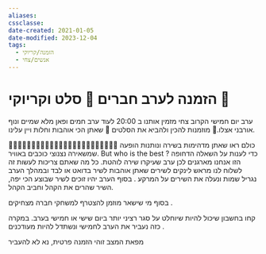 ```yaml
---
aliases: 
cssclasse: 
date-created: 2021-01-05
date-modified: 2023-12-04
tags:
  - הזמנה/קריוקי
  - אנשים/צחי
---
```


# הזמנה לערב חברים 🥗 סלט וקריוקי 🎤

ערב יום חמישי הקרוב צחי מזמין אותנו ב 20:00 לעוד ערב חמים ופאן מלא שמיים ונוף אורבני אצלו.💫
מוזמנות להכין ולהביא את הסלטים 🥗 שאתן הכי אוהבות
וחלות ויין עלינו.

🧑‍🎤🧑‍🎤👩‍🎤👩‍🎤🧑‍🎤🧑‍🎤👩‍🎤👩‍🎤🧑‍🎤🧑‍🎤👩‍🎤👩‍🎤
 כולם ראו שאתן מדהימות בשירה ונותנות הופעה שמשאירה נצנוצי כוכבים באוויר. But who is the best ?
כדי לענות על השאלה הדחופה הזו אנחנו מארגנים לכן ערב שעיקרו  שירה לוהטת.
כל מה שאתם צריכות לעשות זה לשלוח לנו מראש לינקים לשירים שאתן אוהבות לשיר בדואט או לבד ובמהלך הערב נגריל שמות ונעלה את השירים על המרקע .
בסוף הערב יהיו זוכים לשיר שבוצע הכי יפה, השיר שהרים את הקהל וחביב הקהל.

בסוף מי שישאר מוזמן להצטרף למשחקי חברה מצחיקים .

קחו בחשבון שיכול להיות שיוחלט על סגר רציני יותר ביום שישי או חמישי בערב. במקרה כזה נעביר את הערב לחמישי ונשתדל להיות מעודכנים .

מפאת המצב זוהי הזמנה פרטית, נא לא להעביר
